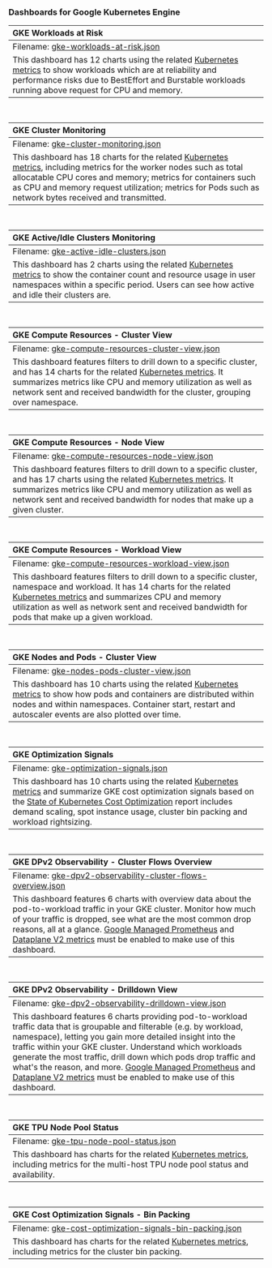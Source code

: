 ### Dashboards for Google Kubernetes Engine

|GKE Workloads at Risk|
|:---------------------|
|Filename: [gke-workloads-at-risk.json](gke-workloads-at-risk.json)|
|This dashboard has 12 charts using the related [Kubernetes metrics](https://cloud.google.com/monitoring/api/metrics_kubernetes) to show workloads which are at reliability and performance risks due to BestEffort and Burstable workloads running above request for CPU and memory.|

&nbsp;

|GKE Cluster Monitoring|
|:---------------------|
|Filename: [gke-cluster-monitoring.json](gke-cluster-monitoring.json)|
|This dashboard has 18 charts for the related [Kubernetes metrics](https://cloud.google.com/monitoring/api/metrics_kubernetes), including metrics for the worker nodes such as total allocatable CPU cores and memory; metrics for containers such as CPU and memory request utilization; metrics for Pods such as network bytes received and transmitted.|

&nbsp;

|GKE Active/Idle Clusters Monitoring|
|:---------------------|
|Filename: [gke-active-idle-clusters.json](gke-active-idle-clusters.json)|
|This dashboard has 2 charts using the related [Kubernetes metrics](https://cloud.google.com/monitoring/api/metrics_kubernetes) to show the container count and resource usage in user namespaces within a specific period. Users can see how active and idle their clusters are.|

&nbsp;

|GKE Compute Resources - Cluster View|
|:---------------------|
|Filename: [gke-compute-resources-cluster-view.json](gke-compute-resources-cluster-view.json)|
|This dashboard features filters to drill down to a specific cluster, and has 14 charts for the related [Kubernetes metrics](https://cloud.google.com/monitoring/api/metrics_kubernetes). It summarizes metrics like CPU and memory utilization as well as network sent and received bandwidth for the cluster, grouping over namespace.|

&nbsp;

|GKE Compute Resources - Node View|
|:---------------------|
|Filename: [gke-compute-resources-node-view.json](gke-compute-resources-node-view.json)|
|This dashboard features filters to drill down to a specific cluster, and has 17 charts using the related [Kubernetes metrics](https://cloud.google.com/monitoring/api/metrics_kubernetes). It summarizes metrics like CPU and memory utilization as well as network sent and received bandwidth for nodes that make up a given cluster.|

&nbsp;

|GKE Compute Resources - Workload View|
|:---------------------|
|Filename: [gke-compute-resources-workload-view.json](gke-compute-resources-workload-view.json)|
|This dashboard features filters to drill down to a specific cluster, namespace and workload. It has 14 charts for the related [Kubernetes metrics](https://cloud.google.com/monitoring/api/metrics_kubernetes) and summarizes CPU and memory utilization as well as network sent and received bandwidth for pods that make up a given workload.|

&nbsp;

|GKE Nodes and Pods - Cluster View|
|:---------------------|
|Filename: [gke-nodes-pods-cluster-view.json](gke-nodes-pods-cluster-view.json)|
|This dashboard has 10 charts using the related [Kubernetes metrics](https://cloud.google.com/monitoring/api/metrics_kubernetes) to show how pods and containers are distributed within nodes and within namespaces. Container start, restart and autoscaler events are also plotted over time.|

&nbsp;

|GKE Optimization Signals|
|:---------------------|
|Filename: [gke-optimization-signals.json](gke-optimization-signals.json)|
|This dashboard has 10 charts using the related [Kubernetes metrics](https://cloud.google.com/monitoring/api/metrics_kubernetes) and summarize GKE cost optimization signals based on the [State of Kubernetes Cost Optimization](https://cloud.google.com/blog/products/containers-kubernetes/new-report-state-of-kubernetes-cost-optimization) report includes demand scaling, spot instance usage, cluster bin packing and workload rightsizing.|

&nbsp;

|GKE DPv2 Observability - Cluster Flows Overview|
|:---------------------|
|Filename: [gke-dpv2-observability-cluster-flows-overview.json](gke-dpv2-observability-cluster-flows-overview.json)|
|This dashboard features 6 charts with overview data about the pod-to-workload traffic in your GKE cluster. Monitor how much of your traffic is dropped, see what are the most common drop reasons, all at a glance. [Google Managed Prometheus](https://cloud.google.com/managed-prometheus) and [Dataplane V2 metrics](https://cloud.google.com/kubernetes-engine/docs/how-to/configure-dpv2-observability) must be enabled to make use of this dashboard.|

&nbsp;

|GKE DPv2 Observability - Drilldown View|
|:---------------------|
|Filename: [gke-dpv2-observability-drilldown-view.json](gke-dpv2-observability-drilldown-view.json)|
|This dashboard features 6 charts providing pod-to-workload traffic data that is groupable and filterable (e.g. by workload, namespace), letting you gain more detailed insight into the traffic within your GKE cluster. Understand which workloads generate the most traffic, drill down which pods drop traffic and what's the reason, and more. [Google Managed Prometheus](https://cloud.google.com/managed-prometheus) and [Dataplane V2 metrics](https://cloud.google.com/kubernetes-engine/docs/how-to/configure-dpv2-observability) must be enabled to make use of this dashboard.|

&nbsp;

|GKE TPU Node Pool Status|
|:---------------------|
|Filename: [gke-tpu-node-pool-status.json](gke-tpu-node-pool-status.json)|
|This dashboard has charts for the related [Kubernetes metrics](https://cloud.google.com/monitoring/api/metrics_kubernetes), including metrics for the multi-host TPU node pool status and availability.|

&nbsp;

|GKE Cost Optimization Signals - Bin Packing|
|:---------------------|
|Filename: [gke-cost-optimization-signals-bin-packing.json](gke-cost-optimization-signals-bin-packing.json)|
|This dashboard has charts for the related [Kubernetes metrics](https://cloud.google.com/monitoring/api/metrics_kubernetes), including metrics for the cluster bin packing.|
